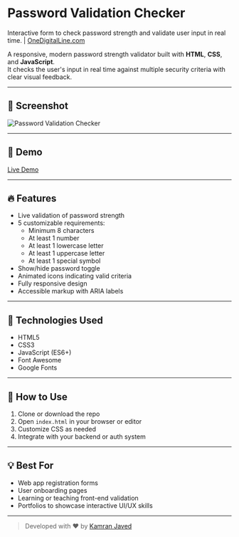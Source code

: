 # Password Validation Checker
Interactive form to check password strength and validate user input in real time. | [OneDigitalLine.com](https://onedigitalline.com)

A responsive, modern password strength validator built with **HTML**, **CSS**, and **JavaScript**.  
It checks the user's input in real time against multiple security criteria with clear visual feedback.

---

## 📸 Screenshot
![Password Validation Checker](https://github.com/user-attachments/assets/c2b71062-c0ba-46ae-b2a1-a159215212c7)

---

## 🚀 Demo
[Live Demo](https://projects.kamranjaved.com/password-validation-checker)

---

## 🔥 Features
- Live validation of password strength
- 5 customizable requirements:
  - Minimum 8 characters
  - At least 1 number
  - At least 1 lowercase letter
  - At least 1 uppercase letter
  - At least 1 special symbol
- Show/hide password toggle
- Animated icons indicating valid criteria
- Fully responsive design
- Accessible markup with ARIA labels

---

## 🧰 Technologies Used
- HTML5
- CSS3
- JavaScript (ES6+)
- Font Awesome
- Google Fonts

---

## 📂 How to Use
1. Clone or download the repo
2. Open `index.html` in your browser or editor
3. Customize CSS as needed
4. Integrate with your backend or auth system

---

## 💡 Best For
- Web app registration forms
- User onboarding pages
- Learning or teaching front-end validation
- Portfolios to showcase interactive UI/UX skills

---

> Developed with ❤️ by [Kamran Javed](https://kamranjaved.com)
